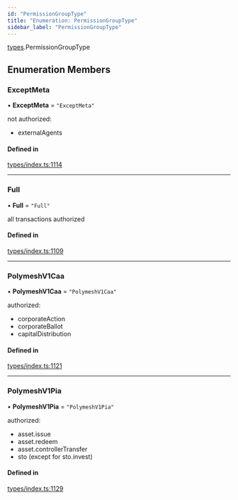 ```yaml
---
id: "PermissionGroupType"
title: "Enumeration: PermissionGroupType"
sidebar_label: "PermissionGroupType"
---
```


[types](../../../modules/Types/Types.md).PermissionGroupType

## Enumeration Members

### ExceptMeta

• **ExceptMeta** = ``"ExceptMeta"``

not authorized:
  - externalAgents

#### Defined in

[types/index.ts:1114](https://github.com/PolymeshAssociation/polymesh-sdk/blob/720afb69c/src/types/index.ts#L1114)

___

### Full

• **Full** = ``"Full"``

all transactions authorized

#### Defined in

[types/index.ts:1109](https://github.com/PolymeshAssociation/polymesh-sdk/blob/720afb69c/src/types/index.ts#L1109)

___

### PolymeshV1Caa

• **PolymeshV1Caa** = ``"PolymeshV1Caa"``

authorized:
  - corporateAction
  - corporateBallot
  - capitalDistribution

#### Defined in

[types/index.ts:1121](https://github.com/PolymeshAssociation/polymesh-sdk/blob/720afb69c/src/types/index.ts#L1121)

___

### PolymeshV1Pia

• **PolymeshV1Pia** = ``"PolymeshV1Pia"``

authorized:
  - asset.issue
  - asset.redeem
  - asset.controllerTransfer
  - sto (except for sto.invest)

#### Defined in

[types/index.ts:1129](https://github.com/PolymeshAssociation/polymesh-sdk/blob/720afb69c/src/types/index.ts#L1129)
